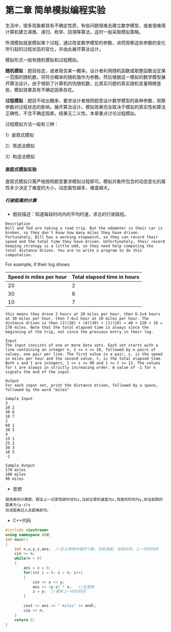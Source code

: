 # 第二章 简单模拟编程实验

生活中，很多现象都具有不确定性质，有些问题很难去建立数学模型，或者很难用计算机建立递推、递归、枚举、回溯等算法，这时一般采取模拟策略。  

所谓模拟就是模拟某个过程，通过改变数学模型的参数，进而观察这些参数的变化所引起的过程状态的变化，并由此展开算法设计。

模拟形式一般有随机模拟和过程模拟。  

**随机模拟**：题目给定，或者隐含某一概率。设计者利用随机函数或取整函数设定某一范围的随机数，将符合概率的随机值作为参数。然后根据这一模拟的数学模型展开算法设计。由于借助了计算机的伪随机数，比真实问题的真实随机变量稍微差些，模拟效果具有不确定因素存在。

**过程模拟**：题目不给出概率，要求设计者按照题意设计数学模型的各种参数，观察参数对过程状态的影响，展开算法设计。模拟效果完全取决于模拟的真实性和算法正确性，不含不确定因素，结果无二义性。本章重点讨论过程模拟。

过程模拟方法一般有三种：  

1）直叙式模拟  

2）筛选法模拟  

3）构造法模拟  

#### 直叙式模拟实验

直叙式模拟只需严格按照题意要求模拟过程即可。模拟对象所包含的动态变化的属性多少决定了难度的大小，动态属性越多，难度越大。

##### 行驶距离的计算

- 题目描述：知道每段时间内的平均时速，求总的行驶路程。

```
Description
Bill and Ted are taking a road trip. But the odometer in their car is broken, so they don't know how many miles they have driven. Fortunately, Bill has a working stopwatch, so they can record their speed and the total time they have driven. Unfortunately, their record keeping strategy is a little odd, so they need help computing the total distance driven. You are to write a program to do this computation. 
```

For example, if their log shows 

| Speed in miles per hour | Total elapsed time in hours |
| ----------------------- | --------------------------- |
| 20                      | 2                           |
| 30                      | 6                           |
| 10                      | 7                           |

```
this means they drove 2 hours at 20 miles per hour, then 6-2=4 hours at 30 miles per hour, then 7-6=1 hour at 10 miles per hour. The distance driven is then (2)(20) + (4)(30) + (1)(10) = 40 + 120 + 10 = 170 miles. Note that the total elapsed time is always since the beginning of the trip, not since the previous entry in their log.

Input
The input consists of one or more data sets. Each set starts with a line containing an integer n, 1 <= n <= 10, followed by n pairs of values, one pair per line. The first value in a pair, s, is the speed in miles per hour and the second value, t, is the total elapsed time. Both s and t are integers, 1 <= s <= 90 and 1 <= t <= 12. The values for t are always in strictly increasing order. A value of -1 for n signals the end of the input. 

Output
For each input set, print the distance driven, followed by a space, followed by the word "miles"

Sample Input
3
20 2
30 6
10 7
2
60 1
30 5
4
15 1
25 2
30 3
10 5
-1

Sample Output
170 miles
180 miles
90 miles
```

- 思想

```
很简单的计算题，假设上一记录驾驶时间为z,当前记录的速度为x,驾驶的时间为y,则当前跑的距离为(y-z)x  
将该距离记入总距离即可。
```

- C++代码

```c++
#include <iostream>
using namespace std;
int main()
{
	int n,x,y,z,ans;  //定义用例中值的个数，当前速度，当前时间，上一时刻时间
	cin >> n;
	while(n > 0)
	{
		ans = z = 0;
		for(int i = 0; i < n; i++)
		{
			cin >> x >> y;
			ans += (y-z) * x;	//总里程
			z = y;	//更新上一时刻时间
		}
		
		cout << ans << " miles" << endl;
		cin >> n;
	}
	return 0;
}
```

